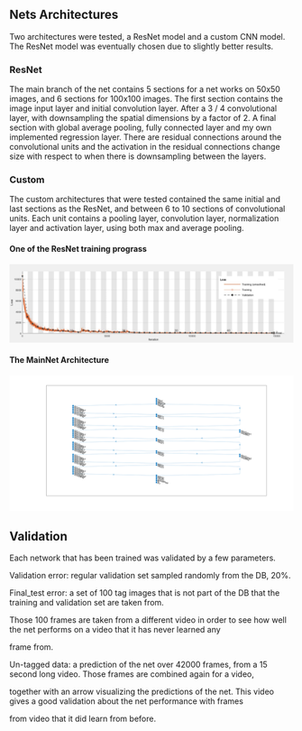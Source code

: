 ## Nets Architectures

Two architectures were tested, a ResNet model and a custom CNN model. The ResNet model was eventually chosen due to slightly better results.

### ResNet
The main branch of the net contains 5 sections for a net works on 50x50 images, and 6 sections for 100x100 images. The first section contains the image input layer and initial convolution layer. After a 3 / 4 convolutional layer, with downsampling the spatial dimensions by a factor of 2. A final section with global average pooling, fully connected layer and my own implemented regression layer. There are residual connections around the convolutional units and the activation in the residual connections change size with respect to when there is downsampling between the layers.  

### Custom
The custom architectures that were tested contained the same initial and last sections as the ResNet, and between 6 to 10 sections of convolutional units. Each unit contains a pooling layer, convolution layer, normalization layer and activation layer, using both max and average pooling.


#### One of the ResNet training prograss

![](Train_progress_ResNet.png)

#### The MainNet Architecture

![](MainNet_Architecture.png)

## Validation

Each network that has been trained was validated by a few parameters.

Validation error: regular validation set sampled randomly from the DB, 20%.

Final_test error: a set of 100 tag images that is not part of the DB that the training and validation set are taken from.

Those 100 frames are taken from a different video in order to see how well the net performs on a video that it has never learned any

frame from. 

Un-tagged data: a prediction of the net over 42000 frames, from a 15 second long video. Those frames are combined again for a video,

together with an arrow visualizing the predictions of the net. This video gives a good validation about the net performance with frames

from video that it did learn from before.  
